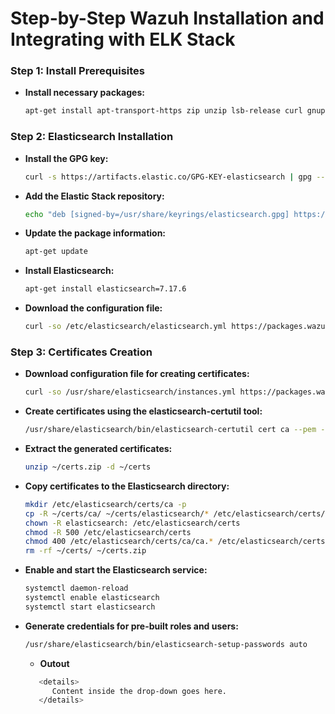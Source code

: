 # Step-by-Step Wazuh Installation and Integrating with ELK Stack


### Step 1: Install Prerequisites

   - **Install necessary packages:**
      ```bash
      apt-get install apt-transport-https zip unzip lsb-release curl gnupg
      ```
### Step 2: Elasticsearch Installation


   - **Install the GPG key:**

      ```bash
      curl -s https://artifacts.elastic.co/GPG-KEY-elasticsearch | gpg --no-default-keyring --keyring gnupg-ring:/usr/share/keyrings/elasticsearch.gpg --import && chmod 644 /usr/share/keyrings/elasticsearch.gpg
      ```
   - **Add the Elastic Stack repository:**
   
      ```bash
      echo "deb [signed-by=/usr/share/keyrings/elasticsearch.gpg] https://artifacts.elastic.co/packages/7.x/apt stable main" | tee /etc/apt/sources.list.d/elastic-7.x.list
      ```

   - **Update the package information:**

      ```bash
      apt-get update
      ```

      
   - **Install Elasticsearch:**

      ```bash
      apt-get install elasticsearch=7.17.6
      ```
   - **Download the configuration file:**

      ```bash
      curl -so /etc/elasticsearch/elasticsearch.yml https://packages.wazuh.com/4.3/tpl/elastic-basic/elasticsearch_all_in_one.yml
      ```

### Step 3: Certificates Creation

 - **Download configuration file for creating certificates:**

      ```bash
      curl -so /usr/share/elasticsearch/instances.yml https://packages.wazuh.com/4.3/tpl/elastic-basic/instances_aio.yml
      ```

 - **Create certificates using the elasticsearch-certutil tool:**
      ```bash
      /usr/share/elasticsearch/bin/elasticsearch-certutil cert ca --pem --in instances.yml --keep-ca-key --out ~/certs.zip
      ```


 - **Extract the generated certificates:**
      ```bash
      unzip ~/certs.zip -d ~/certs
      ```

 - **Copy certificates to the Elasticsearch directory:**
      ```bash
      mkdir /etc/elasticsearch/certs/ca -p
      cp -R ~/certs/ca/ ~/certs/elasticsearch/* /etc/elasticsearch/certs/
      chown -R elasticsearch: /etc/elasticsearch/certs
      chmod -R 500 /etc/elasticsearch/certs
      chmod 400 /etc/elasticsearch/certs/ca/ca.* /etc/elasticsearch/certs/elasticsearch.*
      rm -rf ~/certs/ ~/certs.zip
      ```


 - **Enable and start the Elasticsearch service:**
      ```bash
      systemctl daemon-reload
      systemctl enable elasticsearch
      systemctl start elasticsearch
      ```


 - **Generate credentials for pre-built roles and users:**
      ```bash
      /usr/share/elasticsearch/bin/elasticsearch-setup-passwords auto
      ```

   - **<summary>Outout</summary>**
   ```bash
      <details>
         Content inside the drop-down goes here.
      </details>
   ```

